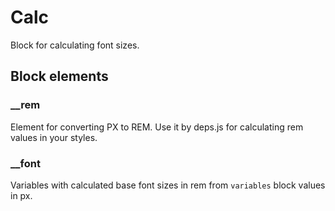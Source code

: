 # Calc

Block for calculating font sizes.

## Block elements

### __rem

Element for converting PX to REM. Use it by deps.js for calculating rem
values in your styles.

### __font

Variables with calculated base font sizes in rem from `variables` block values in px.
